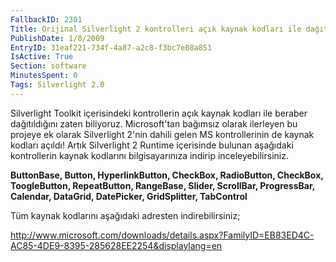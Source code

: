 ```yaml
---
FallbackID: 2301
Title: Orijinal Silverlight 2 kontrolleri açık kaynak kodları ile dağıtımda!
PublishDate: 1/8/2009
EntryID: 31eaf221-734f-4a87-a2c8-f3bc7e08a851
IsActive: True
Section: software
MinutesSpent: 0
Tags: Silverlight 2.0
---
```

Silverlight Toolkit içerisindeki kontrollerin açık kaynak kodları ile
beraber dağıtıldığını zaten biliyoruz. Microsoft'tan bağımsız olarak
ilerleyen bu projeye ek olarak Silverlight 2'nin dahili gelen MS
kontrollerinin de kaynak kodları açıldı! Artık Silverlight 2 Runtime
içerisinde bulunan aşağıdaki kontrollerin kaynak kodlarını
bilgisayarınıza indirip inceleyebilirsiniz.

**ButtonBase, Button, HyperlinkButton, CheckBox, RadioButton, CheckBox,
ToogleButton, RepeatButton, RangeBase, Slider, ScrollBar, ProgressBar,
Calendar, DataGrid, DatePicker, GridSplitter, TabControl**

Tüm kaynak kodlarını aşağıdaki adresten indirebilirsiniz;

<http://www.microsoft.com/downloads/details.aspx?FamilyID=EB83ED4C-AC85-4DE9-8395-285628EE2254&displaylang=en>


